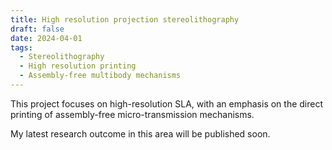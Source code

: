 ```yaml
---
title: High resolution projection stereolithography
draft: false
date: 2024-04-01
tags:
  - Stereolithography
  - High resolution printing 
  - Assembly-free multibody mechanisms
---
```


This project focuses on high-resolution SLA, with an emphasis on the direct printing of assembly-free micro-transmission mechanisms. 

My latest research outcome in this area will be published soon.


<!--more-->
